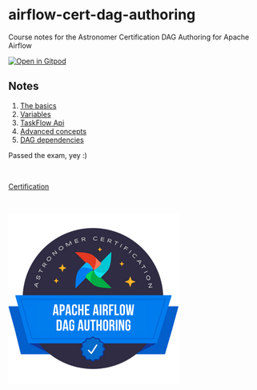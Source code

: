 # airflow-cert-dag-authoring
Course notes for the Astronomer Certification DAG Authoring for Apache Airflow

[![Open in Gitpod](https://gitpod.io/button/open-in-gitpod.svg)](https://gitpod.io/#https://github.com/ovimihai/airflow-cert-dag-authoring)


## Notes
1. [The basics](notes/1_the_basics.md)
1. [Variables](notes/2_variables.md)
1. [TaskFlow Api](notes/3_taskflow_api.md)
1. [Advanced concepts](notes/4_advanced_concepts.md)
1. [DAG dependencies](notes/5_dag_dependencies.md)


Passed the exam, yey :) <br />


<br />

[Certification](https://www.credly.com/badges/7fade49e-55d8-4ee5-8a26-f91a3c8e2648)

<br />

[![Badge](notes/media/badge_dag_authoring__1_.png)](https://www.credly.com/badges/7fade49e-55d8-4ee5-8a26-f91a3c8e2648)
